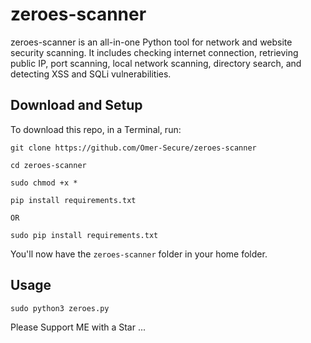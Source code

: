 # zeroes-scanner
zeroes-scanner is an all-in-one Python tool for network and website security scanning. It includes checking internet connection, retrieving public IP, port scanning, local network scanning, directory search, and detecting XSS and SQLi vulnerabilities.


## Download and Setup

To download this repo, in a Terminal, run:

```bashj
git clone https://github.com/Omer-Secure/zeroes-scanner
```
```bashj
cd zeroes-scanner
```
```bashj
sudo chmod +x *
```
```bashj
pip install requirements.txt

OR

sudo pip install requirements.txt
```

You'll now have the `zeroes-scanner` folder in your home folder.


## Usage

```bashj
sudo python3 zeroes.py
```

Please Support ME with a Star ...

